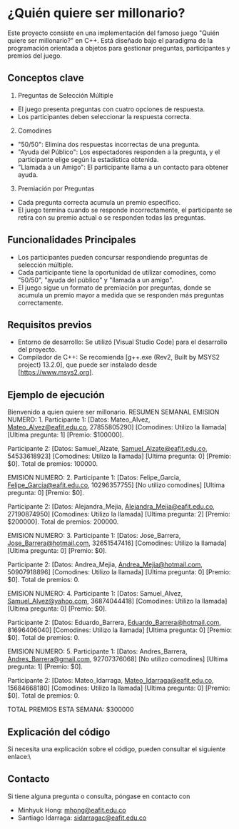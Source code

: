 ¿Quién quiere ser millonario?
=
Este proyecto consiste en una implementación del famoso juego "Quién quiere ser millonario?" en C++. Está diseñado bajo el paradigma de la programación orientada a objetos para gestionar preguntas, participantes y premios del juego.

## Conceptos clave

1. Preguntas de Selección Múltiple
- El juego presenta preguntas con cuatro opciones de respuesta.
- Los participantes deben seleccionar la respuesta correcta.
2. Comodines
- "50/50": Elimina dos respuestas incorrectas de una pregunta.
- "Ayuda del Público": Los espectadores responden a la pregunta, y el participante elige según la estadística obtenida.
- "Llamada a un Amigo": El participante llama a un contacto para obtener ayuda.
3. Premiación por Preguntas
- Cada pregunta correcta acumula un premio específico.
- El juego termina cuando se responde incorrectamente, el participante se retira con su premio actual o se responden todas las preguntas.

## Funcionalidades Principales

- Los participantes pueden concursar respondiendo preguntas de selección múltiple.
- Cada participante tiene la oportunidad de utilizar comodines, como "50/50", "ayuda del público" y "llamada a un amigo".
- El juego sigue un formato de premiación por preguntas, donde se acumula un premio mayor a medida que se responden más preguntas correctamente.

## Requisitos previos
- Entorno de desarrollo: Se utilizó [Visual Studio Code] para el desarrollo del proyecto.
- Compilador de C++: Se recomienda [g++.exe (Rev2, Built by MSYS2 project) 13.2.0], que puede ser instalado desde [https://www.msys2.org].

## Ejemplo de ejecución

Bienvenido a quien quiere ser millonario.
RESUMEN SEMANAL
EMISION NUMERO: 1.
 Participante 1: [Datos: Mateo_Alvez, Mateo_Alvez@eafit.edu.co, 27855805290]
[Comodines: Utilizo la llamada]
[Ultima pregunta: 1]
[Premio: $100000].

 Participante 2: [Datos: Samuel_Alzate, Samuel_Alzate@eafit.edu.co, 54533618923]
[Comodines: Utilizo la llamada]
[Ultima pregunta: 0]
[Premio: $0].
 Total de premios: 100000.


EMISION NUMERO: 2.
 Participante 1: [Datos: Felipe_Garcia, Felipe_Garcia@eafit.edu.co, 10296357755]
[No utilizo comodines]
[Ultima pregunta: 0]
[Premio: $0].

 Participante 2: [Datos: Alejandra_Mejia, Alejandra_Mejia@eafit.edu.co, 27190874950]
[Comodines: Utilizo la llamada]
[Ultima pregunta: 2]
[Premio: $200000].
 Total de premios: 200000.


EMISION NUMERO: 3.
 Participante 1: [Datos: Jose_Barrera, Jose_Barrera@hotmail.com, 32651547416]
[Comodines: Utilizo la llamada]
[Ultima pregunta: 0]
[Premio: $0].

 Participante 2: [Datos: Andrea_Mejia, Andrea_Mejia@hotmail.com, 50907918896]
[Comodines: Utilizo la llamada]
[Ultima pregunta: 0]
[Premio: $0].
 Total de premios: 0.


EMISION NUMERO: 4.
 Participante 1: [Datos: Samuel_Alvez, Samuel_Alvez@yahoo.com, 36874044418]
[Comodines: Utilizo la llamada]
[Ultima pregunta: 0]
[Premio: $0].

 Participante 2: [Datos: Eduardo_Barrera, Eduardo_Barrera@hotmail.com, 81696406040]
[Comodines: Utilizo la llamada]
[Ultima pregunta: 0]
[Premio: $0].
 Total de premios: 0.


EMISION NUMERO: 5.
 Participante 1: [Datos: Andres_Barrera, Andres_Barrera@gmail.com, 92707376068]
[No utilizo comodines]
[Ultima pregunta: 1]
[Premio: $0].

 Participante 2: [Datos: Mateo_Idarraga, Mateo_Idarraga@eafit.edu.co, 15684668180]
[Comodines: Utilizo la llamada]
[Ultima pregunta: 0]
[Premio: $0].
 Total de premios: 0.



TOTAL PREMIOS ESTA SEMANA: $300000



## Explicación del código
Si necesita una explicación sobre el código, pueden consultar el siguiente enlace:\

## Contacto

Si tiene alguna pregunta o consulta, póngase en contacto con
- Minhyuk Hong: mhong@eafit.edu.co
- Santiago Idarraga: sidarragac@eafit.edu.co
